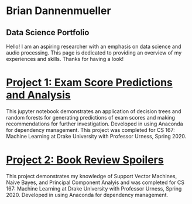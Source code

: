 # Brian Dannenmueller
## Data Science Portfolio

Hello! I am an aspiring researcher with an emphasis on data science and audio processing. This page is dedicated to providing an overview of my experiences and skills. Thanks for having a look!

# [Project 1: Exam Score Predictions and Analysis](https://github.com/briandannenmueller/PredictingExamScores/blob/main/ExamScorePredictions.ipynb)
This jupyter notebook demonstrates an application of decision trees and random forests for generating predictions of exam scores and making recommendations for further investigation. Developed in using Anaconda for dependency management. This project was completed for CS 167: Machine Learning at Drake University with Professor Urness, Spring 2020.

# [Project 2: Book Review Spoilers](https://github.com/briandannenmueller/PredictingExamScores/blob/main/ExamScorePredictions.ipynb)
This project demonstrates my knowledge of Support Vector Machines, Naive Bayes, and Principal Component Analyis and was completed for CS 167: Machine Learning at Drake University with Professor Urness, Spring 2020. 
Developed in using Anaconda for dependency management. 
